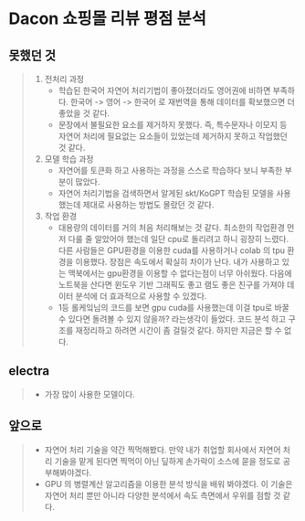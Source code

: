 # Dacon 쇼핑몰 리뷰 평점 분석 

## 못했던 것 
>   1. 전처리 과정 
>       - 학습된 한국어 자연어 처리기법이 좋아졌더라도 영어권에 비하면 부족하다. 한국어 -> 영어 -> 한국어 로 재번역을 통해 데이터를 확보했으면 더 좋았을 것 같다.
>       - 문장에서 불필요한 요소를 제거하지 못했다. 즉, 특수문자나 이모지 등 자연어 처리에 필요없는 요소들이 있었는데 제거하지 못하고 작업했던 것 같다.
>   2. 모델 학습 과정 
>       - 자연어를 토큰화 하고 사용하는 과정을 스스로 학습하다 보니 부족한 부분이 많았다. 
>       - 자연어 처리기법을 검색하면서 알게된 skt/KoGPT 학습된 모델을 사용했는데 제대로 사용하는 방법도 몰랐던 것 같다. 
>   3. 작업 환경 
>       - 대용량의 데이터를 거의 처음 처리해보는 것 같다. 최소한의 작업환경 먼저 다룰 줄 알았어야 했는데 일단 cpu로 돌리려고 하니 굉장히 느렸다. 다른 사람들은 GPU환경을 이용한 cuda를 사용하거나 colab 의 tpu 환경을 이용했다. 장점은 속도에서 확실히 차이가 난다. 내가 사용하고 있는 맥북에서는 gpu환경을 이용할 수 없다는점이 너무 아쉬웠다. 다음에 노트북을 산다면 윈도우 기반 그래픽도 좋고 램도 좋은 친구를 가져야 데이터 분석에 더 효과적으로 사용할 수 있겠다. 
>       - 1등 롤케잌님의 코드를 보면 gpu cuda를 사용했는데 이걸 tpu로 바꿀 수 있다면 돌려볼 수 있지 않을까? 라는생각이 들었다. 코드 분석 하고 구조를 재정리하고 하려면 시간이 좀 걸릴것 같다. 하지만 지금은 할 수 없다.

## electra 
>   - 가장 많이 사용한 모델이다. 

## 앞으로 
>   - 자연어 처리 기술을 약간 찍먹해봤다. 만약 내가 취업할 회사에서 자연어 처리 기술을 맡게 된다면 찍먹이 아닌 딮하게 손가락이 소스에 묻을 정도로 공부해봐야겠다. 
>   - GPU 의 병렬계산 알고리즘을 이용한 분석 방식을 배워 봐야겠다. 이 기술은 자연어 처리 뿐만 아니라 다양한 분석에서 속도 측면에서 우위를 점할 것 같다.
